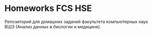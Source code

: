 # Homeworks FCS HSE
Репозиторий для домашних заданий факультета компьютерных наук ВШЭ (Анализ данных в биологии и медицине).
